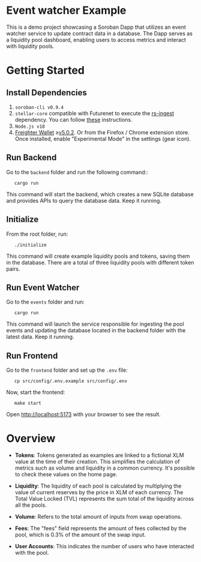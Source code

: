 # Event watcher Example

This is a demo project showcasing a Soroban Dapp that utilizes an event watcher service to update contract data in a database. The Dapp serves as a liquidity pool dashboard, enabling users to access metrics and interact with liquidity pools.

Getting Started
===============

Install Dependencies
--------------------

1. `soroban-cli v0.9.4`
2. `stellar-core` compatible with Futurenet to execute the [rs-ingest](https://github.com/xycloo/rs-ingest) dependency. You can follow [these](https://github.com/xycloo/rs-ingest/tree/main#stellar-core-setup) instructions.
3. `Node.js v18`
4. [Freighter Wallet](https://www.freighter.app/) ≥[v5.0.2](https://github.com/stellar/freighter/releases/tag/2.9.1). Or from the Firefox / Chrome extension store. Once installed, enable "Experimental Mode" in the settings (gear icon).


Run Backend
-----------
Go to the `backend` folder and run the following command::

       cargo run

This command will start the backend, which creates a new SQLite database and provides APIs to query the database data. Keep it running.


Initialize
-----------
From the root folder, run:

       ./initialize

This command will create example liquidity pools and tokens, saving them in the database. There are a total of three liquidity pools with different token pairs.


Run Event Watcher
-----------
Go to the `events` folder and run:

       cargo run

This command will launch the service responsible for ingesting the pool events and updating the database located in the backend folder with the latest data. Keep it running.


Run Frontend
-----------
Go to the `frontend` folder and set up the `.env` file:

       cp src/config/.env.example src/config/.env

Now, start the frontend:

       make start


Open [http://localhost:5173](http://localhost:5173) with your browser to see the result. 


Overview
===============

- **Tokens**: Tokens generated as examples are linked to a fictional XLM value at the time of their creation. This simplifies the calculation of metrics such as volume and liquidity in a common currency. It's possible to check these values on the home page.

- **Liquidity**: The liquidity of each pool is calculated by multiplying the value of current reserves by the price in XLM of each currency. The Total Value Locked (TVL) represents the sum total of the liquidity across all the pools.

- **Volume**: Refers to the total amount of inputs from swap operations.

- **Fees**: The "fees" field represents the amount of fees collected by the pool, which is 0.3% of the amount of the swap input.

- **User Accounts**: This indicates the number of users who have interacted with the pool.
